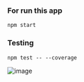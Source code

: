 

### For run this app
    npm start

### Testing
    npm test -- --coverage


![image](https://user-images.githubusercontent.com/11095906/54777468-6abf5080-4c23-11e9-8e9c-f46294c3eed4.png)
